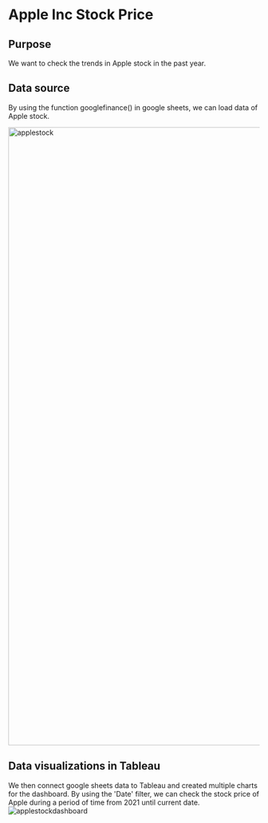 # Apple Inc Stock Price

## Purpose
We want to check the trends in Apple stock in the past year. 

## Data source
By using the function googlefinance() in google sheets, we can load data of Apple stock. 

<img width="1240" alt="applestock" src="https://user-images.githubusercontent.com/103335114/202590616-0c9b0154-5a5f-4ac5-9030-6eff0af63def.png">

## Data visualizations in Tableau
We then connect google sheets data to Tableau and created multiple charts for the dashboard. By using the 'Date' filter, 
we can check the stock price of Apple during a period of time from 2021 until current date.
![applestockdashboard](https://user-images.githubusercontent.com/103335114/202591434-16f29a9d-fff3-4f56-9339-33c983e18b0c.png)
